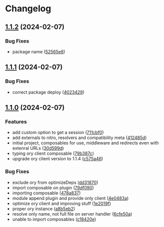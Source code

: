 # Changelog

## [1.1.2](https://github.com/rem-tools/nuxt-ory/compare/nuxt-ory-v1.1.1...nuxt-ory-v1.1.2) (2024-02-07)


### Bug Fixes

* package name ([52565e8](https://github.com/rem-tools/nuxt-ory/commit/52565e8c6fcab3281459a19a9aff325e845e076a))

## [1.1.1](https://github.com/rem-tools/nuxt-ory/compare/nuxt-ory-v1.1.0...nuxt-ory-v1.1.1) (2024-02-07)


### Bug Fixes

* correct package deploy ([4023429](https://github.com/rem-tools/nuxt-ory/commit/402342954bacbe85bae1865bb540de23580d71c7))

## [1.1.0](https://github.com/rem-tools/nuxt-ory/compare/nuxt-ory-v1.0.0...nuxt-ory-v1.1.0) (2024-02-07)


### Features

* add custom option to get a session ([711cbf0](https://github.com/rem-tools/nuxt-ory/commit/711cbf08d36c1210b7decd8739fcfdc5e3094836))
* add externals to nitro, resolvers and compatibility meta ([412485d](https://github.com/rem-tools/nuxt-ory/commit/412485dc0ee6c34d38b1c189703326ba03a71494))
* initial project, composables for use, middleware and redirects even with extenral URLs ([30d599d](https://github.com/rem-tools/nuxt-ory/commit/30d599d5ae1e4e7463ccd9e23949604746821581))
* typing ory client composable ([79b387c](https://github.com/rem-tools/nuxt-ory/commit/79b387c531c54a0c176adeed36ff23c6c7867d3b))
* upgrade ory client version to 1.1.4 ([c575a46](https://github.com/rem-tools/nuxt-ory/commit/c575a4698bc3a43dbc28be30d9382c46f83d0e53))


### Bug Fixes

* exclude ory from optimizeDeps ([dd31870](https://github.com/rem-tools/nuxt-ory/commit/dd31870f3e7e4ddabefb4b2385dda95dc661ff87))
* import composable on plugin ([79df090](https://github.com/rem-tools/nuxt-ory/commit/79df090c110109b93ad4c09df71f84dd92e0cfb7))
* importing composable ([478a837](https://github.com/rem-tools/nuxt-ory/commit/478a8379f4857e98698eab43a412b9062d4ecb9c))
* module append plugin and provide only client ([4e0483a](https://github.com/rem-tools/nuxt-ory/commit/4e0483acff36578b83b54253e885a2f6e30b374b))
* optimize ory client and improving stuff ([1e2019f](https://github.com/rem-tools/nuxt-ory/commit/1e2019fd997544703cdd7ab1cb03a33387a1fca2))
* proper ory instance ([a8b5eb2](https://github.com/rem-tools/nuxt-ory/commit/a8b5eb2e8075d6dc4df0f7132ea1467d30eb9f68))
* resolve only name, not full file on server handler ([6cfe50a](https://github.com/rem-tools/nuxt-ory/commit/6cfe50abb8afe476d3d32bd45fb8587243e48f9d))
* unable to import composables ([c18420e](https://github.com/rem-tools/nuxt-ory/commit/c18420eca4ddcbd9d72d976d536e69184714617a))
